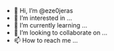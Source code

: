 - 👋 Hi, I’m @eze0jeras
- 👀 I’m interested in ...
- 🌱 I’m currently learning ...
- 💞️ I’m looking to collaborate on ...
- 📫 How to reach me ...

<!---
eze0jeras/eze0jeras is a ✨ special ✨ repository because its `README.md` (this file) appears on your GitHub profile.
You can click the Preview link to take a look at your changes.
--->
